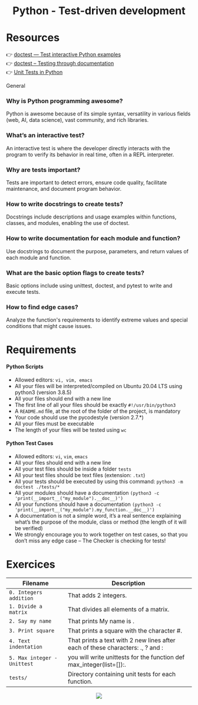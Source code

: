 <div align= "center">
  <h1>Python - Test-driven development</h1>
</div>

# Resources

👉 [doctest — Test interactive Python examples ](https://docs.python.org/3/library/doctest.html)  
👉 [doctest – Testing through documentation ](https://pymotw.com/3/doctest/)  
👉 [Unit Tests in Python](https://www.youtube.com/watch?v=1Lfv5tUGsn8)  



General

### Why is Python programming awesome?
Python is awesome because of its simple syntax, versatility in various fields (web, AI, data science), vast community, and rich libraries.

### What’s an interactive test?
An interactive test is where the developer directly interacts with the program to verify its behavior in real time, often in a REPL interpreter.

### Why are tests important?
Tests are important to detect errors, ensure code quality, facilitate maintenance, and document program behavior.

### How to write docstrings to create tests?
Docstrings include descriptions and usage examples within functions, classes, and modules, enabling the use of doctest.

### How to write documentation for each module and function?
Use docstrings to document the purpose, parameters, and return values of each module and function.

### What are the basic option flags to create tests?
Basic options include using unittest, doctest, and pytest to write and execute tests.

### How to find edge cases?
Analyze the function's requirements to identify extreme values and special conditions that might cause issues.


# Requirements

#### Python Scripts

- Allowed editors: ```vi, vim, emacs```  
- All your files will be interpreted/compiled on Ubuntu 20.04 LTS using python3 (version 3.8.5)  
- All your files should end with a new line  
- The first line of all your files should be exactly `#!/usr/bin/python3`  
- A `README.md` file, at the root of the folder of the project, is mandatory  
- Your code should use the pycodestyle (version 2.7.*)  
- All your files must be executable  
- The length of your files will be tested using ```wc``` 

#### Python Test Cases

- Allowed editors: `vi`, `vim`, `emacs`
- All your files should end with a new line
- All your test files should be inside a folder `tests`
- All your test files should be text files (extension: `.txt`)
- All your tests should be executed by using this command: `python3 -m doctest ./tests/*`
- All your modules should have a documentation `(python3 -c 'print(__import__("my_module").__doc__)')`
- All your functions should have a documentation `(python3 -c 'print(__import__("my_module").my_function.__doc__)')`
- A documentation is not a simple word, it’s a real sentence explaining what’s the purpose of the module, class or method (the length of it will be verified)
- We strongly encourage you to work together on test cases, so that you don’t miss any edge case – The Checker is checking for tests!

# Exercices

| Filename | Description |
| -------- | ----------- |
| `0. Integers addition` | That adds 2 integers. |
| `1. Divide a matrix` | That divides all elements of a matrix. |
| `2. Say my name` | That prints My name is <first name> <last name>.|
| `3. Print square` | That prints a square with the character #.|
| `4. Text indentation` | That prints a text with 2 new lines after each of these characters: ., ? and : |
| `5. Max integer - Unittest` | you will write unittests for the function def max_integer(list=[]):.|
| `tests/` | Directory containing unit tests for each function. |

<p align="center">
  <img src="https://i.imgur.com/J1oVLId.jpeg" name="logo Holberton"/>
</p>
